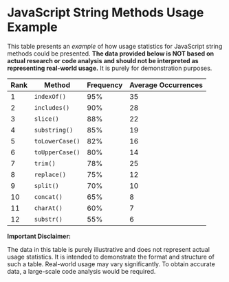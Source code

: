 # JavaScript String Methods Usage Example

This table presents an *example* of how usage statistics for JavaScript string methods could be presented. **The data provided below is NOT based on actual research or code analysis and should not be interpreted as representing real-world usage.** It is purely for demonstration purposes.

| Rank | Method        | Frequency | Average Occurrences |
|------|---------------|-----------|--------------------|
| 1    | `indexOf()`     | 95%       | 35                 |
| 2    | `includes()`    | 90%       | 28                 |
| 3    | `slice()`       | 88%       | 22                 |
| 4    | `substring()`   | 85%       | 19                 |
| 5    | `toLowerCase()` | 82%       | 16                 |
| 6    | `toUpperCase()` | 80%       | 14                 |
| 7    | `trim()`        | 78%       | 25                 |
| 8    | `replace()`     | 75%       | 12                 |
| 9    | `split()`       | 70%       | 10                 |
| 10   | `concat()`      | 65%       | 8                  |
| 11   | `charAt()`      | 60%       | 7                  |
| 12   | `substr()`      | 55%       | 6                  |

**Important Disclaimer:**

The data in this table is purely illustrative and does not represent actual usage statistics. It is intended to demonstrate the format and structure of such a table. Real-world usage may vary significantly. To obtain accurate data, a large-scale code analysis would be required.